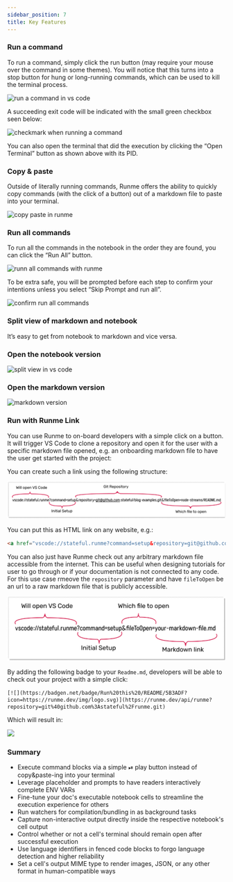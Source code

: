 ```yaml
---
sidebar_position: 7
title: Key Features
---
```


### Run a command

To run a command, simply click the run button (may require your mouse over the command in some themes). You will notice that this turns into a stop button for hung or long-running commands, which can be used to kill the terminal process.

![run a command in vs code](../static/img/run-a-command.png)

A succeeding exit code will be indicated with the small green checkbox seen below:

![checkmark when running a command](../static/img/check-mark-success.png)

You can also open the terminal that did the execution by clicking the “Open Terminal” button as shown above with its PID.

### Copy & paste

Outside of literally running commands, Runme offers the ability to quickly copy commands (with the click of a button) out of a markdown file to paste into your terminal.

![copy paste in runme](../static/img/feature-copy.png)

### Run all commands

To run all the commands in the notebook in the order they are found, you can click the “Run All” button.

![runn all commands with runme](../static/img/run-all.png)

To be extra safe, you will be prompted before each step to confirm your intentions unless you select “Skip Prompt and run all”.

![confirm run all commands](../static/img/confirm-run-all.png)

### Split view of markdown and notebook

It’s easy to get from notebook to markdown and vice versa.

### Open the notebook version

![split view in vs code](../static/img/split-view.png)

### Open the markdown version

![markdown version](../static/img/markdown-version.png)

### Run with Runme Link

You can use Runme to on-board developers with a simple click on a button. It will trigger VS Code to clone a repository and open it for the user with a specific markdown file opened, e.g. an onboarding markdown file to have the user get started with the project:

You can create such a link using the following structure:

![Runme URL Schema Structure](../static/img/run-with-runme.png)

You can put this as HTML link on any website, e.g.:

```html
<a href="vscode://stateful.runme?command=setup&repository=git@github.com:stateful/blog-examples.git&fileToOpen=node-streams/README.md">Getting onboarded to Project</a>
```

You can also just have Runme check out any arbitrary markdown file accessible from the internet. This can be useful when designing tutorials for user to go through or if your documentation is not connected to any code. For this use case rmeove the `repository` parameter and have `fileToOpen` be an url to a raw markdown file that is publicly accessible.

![Runme URL Schema Structure](../static/img/run-with-runme-gist.png)

By adding the following badge to your `Readme.md`, developers will be able to check out your project with a simple click:

    [![](https://badgen.net/badge/Run%20this%20/README/5B3ADF?icon=https://runme.dev/img/logo.svg)](https://runme.dev/api/runme?repository=git%40github.com%3Astateful%2Frunme.git)

Which will result in:

[![](https://badgen.net/badge/Run%20this%20/README/5B3ADF?icon=https://runme.dev/img/logo.svg)](https://runme.dev/api/runme?repository=git%40github.com%3Astateful%2Frunme.git)

### Summary

* Execute command blocks via a simple ️⏯ play button instead of copy&paste-ing into your terminal
* Leverage placeholder and prompts to have readers interactively complete ENV VARs
* Fine-tune your doc's executable notebook cells to streamline the execution experience for others
* Run watchers for compilation/bundling in as background tasks
* Capture non-interactive output directly inside the respective notebook's cell output
* Control whether or not a cell's terminal should remain open after successful execution
* Use language identifiers in fenced code blocks to forgo language detection and higher reliability
* Set a cell's output MIME type to render images, JSON, or any other format in human-compatible ways
